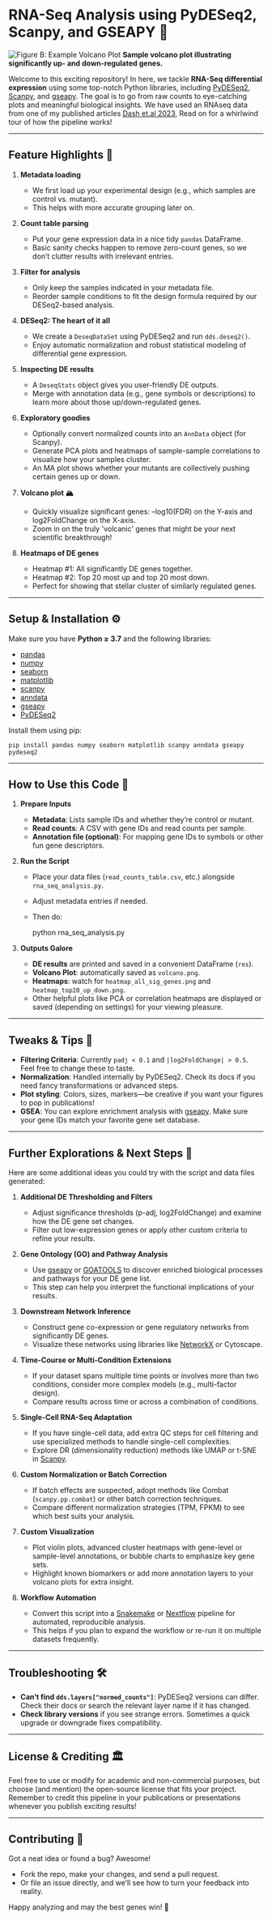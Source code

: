 # RNA-Seq Analysis using PyDESeq2, Scanpy, and GSEAPY 🚀

![Figure B: Example Volcano Plot](volcano.png)
**Sample volcano plot illustrating significantly up- and down-regulated genes.**

Welcome to this exciting repository! In here, we tackle **RNA-Seq differential expression** using some top-notch Python libraries, including [PyDESeq2](https://pydeseq2.readthedocs.io/), [Scanpy](https://scanpy.readthedocs.io/), and [gseapy](http://gseapy.readthedocs.io/). The goal is to go from raw counts to eye-catching plots and meaningful biological insights. We have used an RNAseq data from one of my published articles [Dash et.al 2023](https://doi.org/10.1093/plphys/kiad465),  Read on for a whirlwind tour of how the pipeline works!

---

## Feature Highlights 🔎

1. **Metadata loading**  
   - We first load up your experimental design (e.g., which samples are control vs. mutant).  
   - This helps with more accurate grouping later on.

2. **Count table parsing**  
   - Put your gene expression data in a nice tidy `pandas` DataFrame.  
   - Basic sanity checks happen to remove zero-count genes, so we don’t clutter results with irrelevant entries.

3. **Filter for analysis**  
   - Only keep the samples indicated in your metadata file.  
   - Reorder sample conditions to fit the design formula required by our DESeq2-based analysis.

4. **DESeq2: The heart of it all**  
   - We create a `DeseqDataSet` using PyDESeq2 and run `dds.deseq2()`.  
   - Enjoy automatic normalization and robust statistical modeling of differential gene expression.

5. **Inspecting DE results**  
   - A `DeseqStats` object gives you user-friendly DE outputs.  
   - Merge with annotation data (e.g., gene symbols or descriptions) to learn more about those up/down-regulated genes.

6. **Exploratory goodies**  
   - Optionally convert normalized counts into an `AnnData` object (for Scanpy).  
   - Generate PCA plots and heatmaps of sample-sample correlations to visualize how your samples cluster.  
   - An MA plot shows whether your mutants are collectively pushing certain genes up or down.

7. **Volcano plot 🏔**  
   - Quickly visualize significant genes: –log10(FDR) on the Y-axis and log2FoldChange on the X-axis.  
   - Zoom in on the truly 'volcanic' genes that might be your next scientific breakthrough!

8. **Heatmaps of DE genes**  
   - Heatmap #1: All significantly DE genes together.  
   - Heatmap #2: Top 20 most up and top 20 most down.  
   - Perfect for showing that stellar cluster of similarly regulated genes.

---

## Setup & Installation ⚙️

Make sure you have **Python ≥ 3.7** and the following libraries:

- [pandas](https://pandas.pydata.org/)  
- [numpy](https://numpy.org/)  
- [seaborn](https://seaborn.pydata.org/)  
- [matplotlib](https://matplotlib.org/)  
- [scanpy](https://scanpy.readthedocs.io/)  
- [anndata](https://anndata.readthedocs.io/)  
- [gseapy](https://gseapy.readthedocs.io/)  
- [PyDESeq2](https://pydeseq2.readthedocs.io/)

Install them using pip:

    pip install pandas numpy seaborn matplotlib scanpy anndata gseapy pydeseq2

---

## How to Use this Code 📖

1. **Prepare Inputs**  
   - **Metadata**: Lists sample IDs and whether they’re control or mutant.  
   - **Read counts**: A CSV with gene IDs and read counts per sample.  
   - **Annotation file (optional)**: For mapping gene IDs to symbols or other fun gene descriptors.

2. **Run the Script**  
   - Place your data files (`read_counts_table.csv`, etc.) alongside `rna_seq_analysis.py`.  
   - Adjust metadata entries if needed.  
   - Then do:

        python rna_seq_analysis.py

3. **Outputs Galore**  
   - **DE results** are printed and saved in a convenient DataFrame (`res`).  
   - **Volcano Plot**: automatically saved as `volcano.png`.  
   - **Heatmaps**: watch for `heatmap_all_sig_genes.png` and `heatmap_top20_up_down.png`.  
   - Other helpful plots like PCA or correlation heatmaps are displayed or saved (depending on settings) for your viewing pleasure.

---

## Tweaks & Tips 🎨

- **Filtering Criteria**: Currently `padj < 0.1` and `|log2FoldChange| > 0.5`. Feel free to change these to taste.  
- **Normalization**: Handled internally by PyDESeq2. Check its docs if you need fancy transformations or advanced steps.  
- **Plot styling**: Colors, sizes, markers—be creative if you want your figures to pop in publications!  
- **GSEA**: You can explore enrichment analysis with [gseapy](http://gseapy.readthedocs.io/). Make sure your gene IDs match your favorite gene set database.

---

## Further Explorations & Next Steps 🌱

Here are some additional ideas you could try with the script and data files generated:

1. **Additional DE Thresholding and Filters**  
   - Adjust significance thresholds (p-adj, log2FoldChange) and examine how the DE gene set changes.  
   - Filter out low-expression genes or apply other custom criteria to refine your results.

2. **Gene Ontology (GO) and Pathway Analysis**  
   - Use [gseapy](https://gseapy.readthedocs.io/) or [GOATOOLS](https://github.com/tanghaibao/goatools) to discover enriched biological processes and pathways for your DE gene list.  
   - This step can help you interpret the functional implications of your results.

3. **Downstream Network Inference**  
   - Construct gene co-expression or gene regulatory networks from significantly DE genes.  
   - Visualize these networks using libraries like [NetworkX](https://networkx.org/) or Cytoscape.

4. **Time-Course or Multi-Condition Extensions**  
   - If your dataset spans multiple time points or involves more than two conditions, consider more complex models (e.g., multi-factor design).  
   - Compare results across time or across a combination of conditions.

5. **Single-Cell RNA-Seq Adaptation**  
   - If you have single-cell data, add extra QC steps for cell filtering and use specialized methods to handle single-cell complexities.  
   - Explore DR (dimensionality reduction) methods like UMAP or t-SNE in [Scanpy](https://scanpy.readthedocs.io/).

6. **Custom Normalization or Batch Correction**  
   - If batch effects are suspected, adopt methods like Combat (`scanpy.pp.combat`) or other batch correction techniques.  
   - Compare different normalization strategies (TPM, FPKM) to see which best suits your analysis.

7. **Custom Visualization**  
   - Plot violin plots, advanced cluster heatmaps with gene-level or sample-level annotations, or bubble charts to emphasize key gene sets.  
   - Highlight known biomarkers or add more annotation layers to your volcano plots for extra insight.

8. **Workflow Automation**  
   - Convert this script into a [Snakemake](https://snakemake.readthedocs.io/) or [Nextflow](https://www.nextflow.io/) pipeline for automated, reproducible analysis.  
   - This helps if you plan to expand the workflow or re-run it on multiple datasets frequently.

---

## Troubleshooting 🛠

- **Can’t find `dds.layers["normed_counts"]`**: PyDESeq2 versions can differ. Check their docs or search the relevant layer name if it has changed.  
- **Check library versions** if you see strange errors. Sometimes a quick upgrade or downgrade fixes compatibility.

---

## License & Crediting 🏛

Feel free to use or modify for academic and non-commercial purposes, but choose (and mention) the open-source license that fits your project. Remember to credit this pipeline in your publications or presentations whenever you publish exciting results!

---

## Contributing 🤝

Got a neat idea or found a bug? Awesome!  
- Fork the repo, make your changes, and send a pull request.  
- Or file an issue directly, and we’ll see how to turn your feedback into reality.

Happy analyzing and may the best genes win! 🎉
